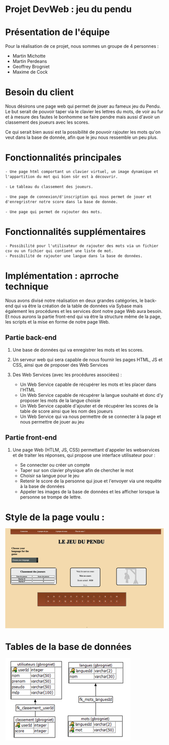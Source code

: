 # Projet DevWeb : jeu du pendu

# Présentation de l'équipe
  Pour la réalisation de ce projet, nous sommes un groupe de 4 personnes :
   - Martin Michotte
   - Martin Perdeans
   - Geoffrey Brogniet
   - Maxime de Cock 
# Besoin du client

  Nous désirons une page web qui permet de jouer au fameux jeu du Pendu. Le but serait de pouvoir taper via le clavier les lettres du mots, de voir au fur et à mesure des fautes le bonhomme se faire pendre mais aussi d'avoir un classement des joueurs avec les scores.

  Ce qui serait bien aussi est la possibilité de pouvoir rajouter les mots qu'on veut dans la base de donnée, afin que le jeu nous ressemble un peu plus.
# Fonctionnalités principales

    - Une page html comportant un clavier virtuel, un image dynamique et l'appartition du mot qui bien sûr est à découvrir.

    - Le tableau du classement des joueurs.

    - Une page de connexion/d'inscription qui nous permet de jouer et d'enregristrer notre score dans la base de donnée.

    - Une page qui permet de rajouter des mots.

# Fonctionnalités supplémentaires

    - Possibilité pour l'utilisateur de rajouter des mots via un fichier csv ou un fichier qui contient une liste de mot.
    - Possibilité de rajouter une langue dans la base de données. 
    
    
# Implémentation : aprroche technique 

Nous avons divisé notre réalisation en deux grandes catégories, le back-end qui va être la création de la table de données via Sybase mais également les procédures et les services dont notre page Web aura besoin. Et nous aurons la partie front-end qui va être la structure même de la page, les scripts et la mise en forme de notre page Web. 

## Partie back-end 

1. Une base de données qui va enregistrer les mots et les scores. 

2. Un serveur web qui sera capable de nous fournir les pages HTML, JS et CSS, ainsi que de proposer des Web Services

3. Des Web Services (avec les procédures associées) : 

    - Un Web Service capable de récupérer les mots et les placer dans l'HTML
    - Un Web Service capable de récupérer la langue souhaité et donc d'y proposer les mots de la langue choisie
    - Un Web Service capable d'ajouter et de récupérer les scores de la table de score ainsi que les nom des joueurs
    - Un Web Service qui va nous permettre de se connecter à la page et nous permettre de jouer au jeu
    
## Partie front-end 

1. Une page Web (HTLM, JS, CSS) permettant d'appeler les webservices et de traiter les réponses, qui propose une interface utilisateur pour :

    - Se connecter ou créer un compte 
    - Taper sur son clavier physique afin de chercher le mot
    - Choisir sa langue pour le jeu
    - Retenir le score de la personne qui joue et l'envoyer via une requête à la base de données
    - Appeler les images de la base de données et les afficher lorsque la personne se trompe de lettre. 
    

# Style de la page voulu :

<img src="frontend/img/stylePenduHtml.png" alt="Style de la page"/>

# Tables de la base de données  

<img src="frontend/img/tableImg.png" alt="Image de la table de données" />
                                                                        
                                                                        
                                                                    
